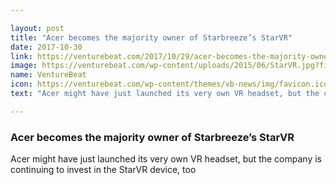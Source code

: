 ```yaml
---

layout: post
title: "Acer becomes the majority owner of Starbreeze’s StarVR"
date: 2017-10-30
link: https://venturebeat.com/2017/10/29/acer-becomes-the-majority-owner-of-starbreezes-starvr/
image: https://venturebeat.com/wp-content/uploads/2015/06/StarVR.jpg?fit=780%2C585&strip=all
name: VentureBeat
icon: https://venturebeat.com/wp-content/themes/vb-news/img/favicon.ico
text: "Acer might have just launched its very own VR headset, but the company is continuing to invest in the StarVR device, too."

---
```


### Acer becomes the majority owner of Starbreeze’s StarVR

Acer might have just launched its very own VR headset, but the company is continuing to invest in the StarVR device, too

